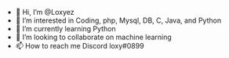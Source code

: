 - 👋 Hi, I’m @Loxyez <br>
- 👀 I’m interested in Coding, php, Mysql, DB, C, Java, and Python <br>
- 🌱 I’m currently learning Python <br>
- 💞️ I’m looking to collaborate on machine learning <br>
- 📫 How to reach me Discord loxy#0899 <br>

<!---
Loxyez/Loxyez is a ✨ special ✨ repository because its `README.md` (this file) appears on your GitHub profile.
You can click the Preview link to take a look at your changes.
--->
